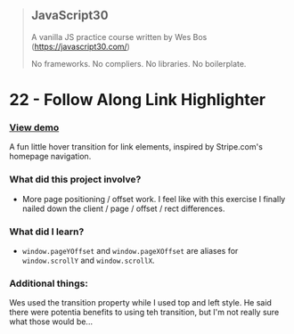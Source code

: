 > ## JavaScript30
> A vanilla JS practice course written by Wes Bos (https://javascript30.com/)
>
> No frameworks. No compliers. No libraries. No boilerplate.

# 22 - Follow Along Link Highlighter

### [View demo](https://willgorham.github.io/javascript30/22%20-%20Follow%20Along%20Link%20Highlighter/index.html)

A fun little hover transition for link elements, inspired by Stripe.com's homepage navigation.

### What did this project involve?

- More page positioning / offset work. I feel like with this exercise I finally nailed down the client / page / offset / rect differences.

### What did I learn?

- `window.pageYOffset` and `window.pageXOffset` are aliases for `window.scrollY` and `window.scrollX`.

### Additional things:

Wes used the transition property while I used top and left style. He said there were potentia benefits to using teh transition, but I'm not really sure what those would be...
